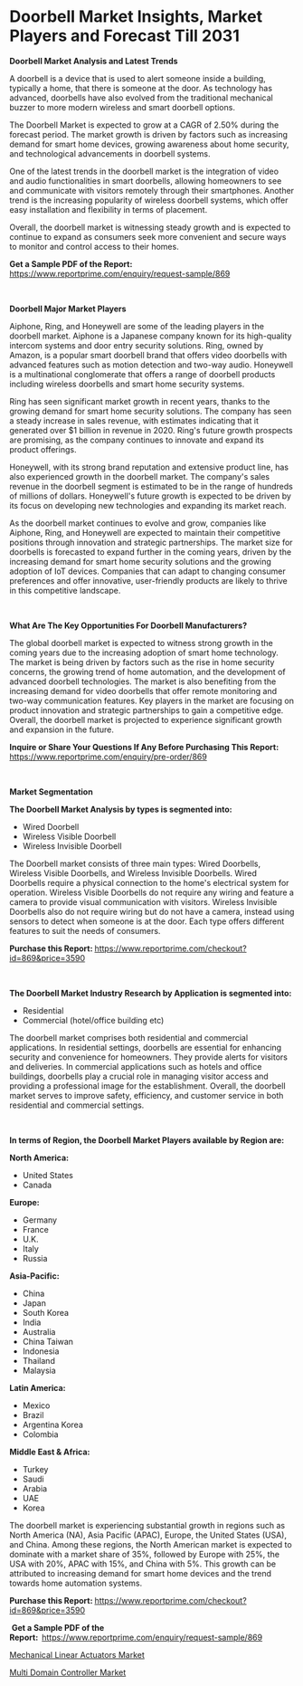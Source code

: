 <p><h1>Doorbell Market Insights, Market Players and Forecast Till 2031</h1></p><p><strong>Doorbell Market Analysis and Latest Trends</strong></p>
<p><p>A doorbell is a device that is used to alert someone inside a building, typically a home, that there is someone at the door. As technology has advanced, doorbells have also evolved from the traditional mechanical buzzer to more modern wireless and smart doorbell options. </p><p>The Doorbell Market is expected to grow at a CAGR of 2.50% during the forecast period. The market growth is driven by factors such as increasing demand for smart home devices, growing awareness about home security, and technological advancements in doorbell systems. </p><p>One of the latest trends in the doorbell market is the integration of video and audio functionalities in smart doorbells, allowing homeowners to see and communicate with visitors remotely through their smartphones. Another trend is the increasing popularity of wireless doorbell systems, which offer easy installation and flexibility in terms of placement.</p><p>Overall, the doorbell market is witnessing steady growth and is expected to continue to expand as consumers seek more convenient and secure ways to monitor and control access to their homes.</p></p>
<p><strong>Get a Sample PDF of the Report:&nbsp;</strong> <a href="https://www.reportprime.com/enquiry/request-sample/869">https://www.reportprime.com/enquiry/request-sample/869</a></p>
<p>&nbsp;</p>
<p><strong>Doorbell Major Market Players</strong></p>
<p><p>Aiphone, Ring, and Honeywell are some of the leading players in the doorbell market. Aiphone is a Japanese company known for its high-quality intercom systems and door entry security solutions. Ring, owned by Amazon, is a popular smart doorbell brand that offers video doorbells with advanced features such as motion detection and two-way audio. Honeywell is a multinational conglomerate that offers a range of doorbell products including wireless doorbells and smart home security systems.</p><p>Ring has seen significant market growth in recent years, thanks to the growing demand for smart home security solutions. The company has seen a steady increase in sales revenue, with estimates indicating that it generated over $1 billion in revenue in 2020. Ring's future growth prospects are promising, as the company continues to innovate and expand its product offerings.</p><p>Honeywell, with its strong brand reputation and extensive product line, has also experienced growth in the doorbell market. The company's sales revenue in the doorbell segment is estimated to be in the range of hundreds of millions of dollars. Honeywell's future growth is expected to be driven by its focus on developing new technologies and expanding its market reach.</p><p>As the doorbell market continues to evolve and grow, companies like Aiphone, Ring, and Honeywell are expected to maintain their competitive positions through innovation and strategic partnerships. The market size for doorbells is forecasted to expand further in the coming years, driven by the increasing demand for smart home security solutions and the growing adoption of IoT devices. Companies that can adapt to changing consumer preferences and offer innovative, user-friendly products are likely to thrive in this competitive landscape.</p></p>
<p>&nbsp;</p>
<p><strong>What Are The Key Opportunities For Doorbell Manufacturers?</strong></p>
<p><p>The global doorbell market is expected to witness strong growth in the coming years due to the increasing adoption of smart home technology. The market is being driven by factors such as the rise in home security concerns, the growing trend of home automation, and the development of advanced doorbell technologies. The market is also benefiting from the increasing demand for video doorbells that offer remote monitoring and two-way communication features. Key players in the market are focusing on product innovation and strategic partnerships to gain a competitive edge. Overall, the doorbell market is projected to experience significant growth and expansion in the future.</p></p>
<p><strong>Inquire or Share Your Questions If Any Before Purchasing This Report:</strong> <a href="https://www.reportprime.com/enquiry/pre-order/869">https://www.reportprime.com/enquiry/pre-order/869</a></p>
<p>&nbsp;</p>
<p><strong>Market Segmentation</strong></p>
<p><strong>The Doorbell Market Analysis by types is segmented into:</strong></p>
<p><ul><li>Wired Doorbell</li><li>Wireless Visible Doorbell</li><li>Wireless Invisible Doorbell</li></ul></p>
<p><p>The Doorbell market consists of three main types: Wired Doorbells, Wireless Visible Doorbells, and Wireless Invisible Doorbells. Wired Doorbells require a physical connection to the home's electrical system for operation. Wireless Visible Doorbells do not require any wiring and feature a camera to provide visual communication with visitors. Wireless Invisible Doorbells also do not require wiring but do not have a camera, instead using sensors to detect when someone is at the door. Each type offers different features to suit the needs of consumers.</p></p>
<p><strong>Purchase this Report:&nbsp;</strong><a href="https://www.reportprime.com/checkout?id=869&price=3590">https://www.reportprime.com/checkout?id=869&price=3590</a></p>
<p>&nbsp;</p>
<p><strong>The Doorbell Market Industry Research by Application is segmented into:</strong></p>
<p><ul><li>Residential</li><li>Commercial (hotel/office building etc)</li></ul></p>
<p><p>The doorbell market comprises both residential and commercial applications. In residential settings, doorbells are essential for enhancing security and convenience for homeowners. They provide alerts for visitors and deliveries. In commercial applications such as hotels and office buildings, doorbells play a crucial role in managing visitor access and providing a professional image for the establishment. Overall, the doorbell market serves to improve safety, efficiency, and customer service in both residential and commercial settings.</p></p>
<p>&nbsp;</p>
<p><strong>In terms of Region, the Doorbell Market Players available by Region are:</strong></p>
<p>
    <p> <strong> North America: </strong>
        <ul>
            <li>United States</li>
            <li>Canada</li>
        </ul>
        </p> 
    <p> <strong> Europe: </strong>
        <ul>
            <li>Germany</li>
            <li>France</li>
            <li>U.K.</li>
            <li>Italy</li>
            <li>Russia</li>
        </ul>
        </p> 
    <p> <strong> Asia-Pacific: </strong>
        <ul>
            <li>China</li>
            <li>Japan</li>
            <li>South Korea</li>
            <li>India</li>
            <li>Australia</li>
            <li>China Taiwan</li>
            <li>Indonesia</li>
            <li>Thailand</li>
            <li>Malaysia</li>
        </ul>
        </p> 
    <p> <strong> Latin America: </strong>
        <ul>
            <li>Mexico</li>
            <li>Brazil</li>
            <li>Argentina Korea</li>
            <li>Colombia</li>
        </ul>
        </p> 
    <p> <strong> Middle East & Africa: </strong>
        <ul>
            <li>Turkey</li>
            <li>Saudi</li>
            <li>Arabia</li>
            <li>UAE</li>
            <li>Korea</li>
        </ul>
    </p>
    </p>
<p><p>The doorbell market is experiencing substantial growth in regions such as North America (NA), Asia Pacific (APAC), Europe, the United States (USA), and China. Among these regions, the North American market is expected to dominate with a market share of 35%, followed by Europe with 25%, the USA with 20%, APAC with 15%, and China with 5%. This growth can be attributed to increasing demand for smart home devices and the trend towards home automation systems.</p></p>
<p><strong>Purchase this Report: </strong><a href="https://www.reportprime.com/checkout?id=869&price=3590">https://www.reportprime.com/checkout?id=869&price=3590</a></p>
<p>&nbsp;<strong>Get a Sample PDF of the Report:&nbsp;&nbsp;</strong><a href="https://www.reportprime.com/enquiry/request-sample/869">https://www.reportprime.com/enquiry/request-sample/869</a></p>
<p><strong></strong></p>
<p><p><a href="https://view.publitas.com/reportprime-1/mechanical-linear-actuators-market-a-comprehensive-report-of-its-market-share-growth-trends-2024-2031/">Mechanical Linear Actuators Market</a></p><p><a href="https://thundering-castanet-c65.notion.site/Multi-Domain-Controller-Market-Provides-Detailed-Segmentation-of-this-Market-based-on-Type-Applicat-ab6097fb7f5c4ee2bb49ba8f5fdfa3a3">Multi Domain Controller Market</a></p></p>